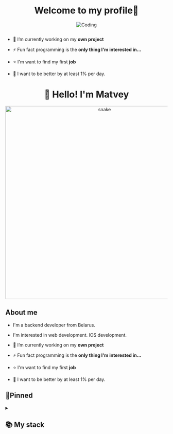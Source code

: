 <h1 align="center">Welcome to my profile👋</h1>

<p align="center"><img src="https://github.com/Matveyka2005/Snake/blob/main/snake.gif" alt="Coding" /></p>

<p align="left"> <a href="https://twitter.com/" target="blank"><img src="https://img.shields.io/twitter/follow/?logo=twitter&style=for-the-badge" alt="" /></a> </p>

- 🔭 I’m currently working on my **own project**

- ⚡ Fun fact programming is the **only thing I'm interested in...**

- ⭐ I'm want to find my first **job**

- 🚀 I want to be better by at least 1% per day.





<h1 align="center">👋 Hello! I'm Matvey </h1>

<p align="center">
 <img width="600" src="https://github.com/Matveyka2005/Snake/blob/main/snake.gif" alt="snake"/>
</p>

## About me

- I'm a backend developer from Belarus.  

- I'm interested in web development. IOS development.

- 🔭 I’m currently working on my **own project**

- ⚡ Fun fact programming is the **only thing I'm interested in...**

- ⭐ I'm want to find my first **job**

- 🚀 I want to be better by at least 1% per day.

## 📌Pinned

<details align="left">
  <summary><h2><b>📚 My stack</b></h2></summary>
  <p>
    <h3>Langs</h3>
    <img src="https://skillicons.dev/icons?i=py,html,css,postgres,sqlite&perline=7" />
    <h3>Frameworks / Tools</h3>
    <img src="https://skillicons.dev/icons?i=graphql,redis,linux,githubactions,django,docker,git,bootstrap&perline=7" />
    <h3>Software</h3>
    <img src="https://skillicons.dev/icons?i=visualstudio,idea,neovim,postman,ultimate&perline=7" />
    <br>
  </p>
</details>
